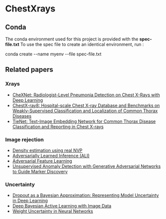 # ChestXrays

## Conda

The conda environment used for this project is provided with the **spec-file.txt**
To use the spec file to create an identical environment, run :

conda create --name myenv --file spec-file.txt

## Related papers

### Xrays

- [CheXNet: Radiologist-Level Pneumonia Detection on Chest X-Rays with Deep Learning](https://arxiv.org/pdf/1711.05225.pdf)
- [ChestX-ray8: Hospital-scale Chest X-ray Database and Benchmarks on Weakly-Supervised Classification and Localization of Common Thorax Diseases](https://arxiv.org/pdf/1705.02315.pdf)
- [TieNet: Text-Image Embedding Network for Common Thorax Disease Classification and Reporting in Chest X-rays](http://openaccess.thecvf.com/content_cvpr_2018/papers/Wang_TieNet_Text-Image_Embedding_CVPR_2018_paper.pdf)


### Image rejection

- [Density estimation using real NVP](https://arxiv.org/pdf/1605.08803.pdf)
- [Adversarially Learned Inference (ALI)](https://arxiv.org/pdf/1606.00704.pdf)
- [Adversarial Feature Learning](https://arxiv.org/pdf/1605.09782.pdf)
- [Unsupervised Anomaly Detection with Generative Adversarial Networks to Guide Marker Discovery](https://arxiv.org/pdf/1703.05921.pdf)

### Uncertainty

- [Dropout as a Bayesian Approximation: Representing Model Uncertainty in Deep Learning](https://arxiv.org/pdf/1506.02142.pdf)
- [Deep Bayesian Active Learning with Image Data](https://arxiv.org/pdf/1703.02910.pdf)
- [Weight Uncertainty in Neural Networks](https://arxiv.org/pdf/1505.05424.pdf)


